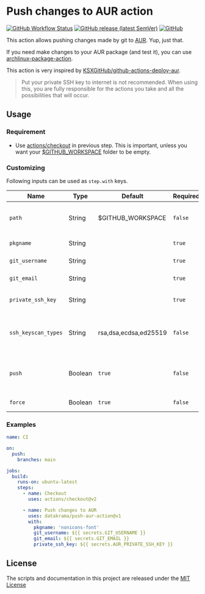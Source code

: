# Push changes to AUR action

[![GitHub Workflow Status](https://img.shields.io/github/workflow/status/datakrama/push-aur-action/CI?label=CI&style=flat-square)](https://github.com/datakrama/push-aur-action/actions) [![GitHub release (latest SemVer)](https://img.shields.io/github/v/release/datakrama/push-aur-action?style=flat-square)](https://github.com/datakrama/push-aur-action/releases) [![GitHub](https://img.shields.io/github/license/datakrama/push-aur-action?style=flat-square)](LICENSE)

This action allows pushing changes made by git to [AUR](https://aur.archlinux.org/). Yup, just that.

If you need make changes to your AUR package (and test it), you can use [archlinux-package-action](https://github.com/datakrama/archlinux-package-action).

This action is very inspired by [KSXGitHub/github-actions-deploy-aur](https://github.com/KSXGitHub/github-actions-deploy-aur).

> Put your private SSH key to internet is not recommended. When using this, you are fully responsible for the actions you take and all the possibilities that will occur.

## Usage
### Requirement
- Use [actions/checkout](https://github.com/actions/checkout) in previous step. This is important, unless you want your [$GITHUB_WORKSPACE](https://docs.github.com/en/actions/reference/environment-variables#default-environment-variables) folder to be empty.
### Customizing
Following inputs can be used as `step.with` keys.

| Name                  | Type      | Default                       | Required  | Description                           |
|-----------------------|-----------|-------------------------------|-----------|---------------------------------------|
| `path`                | String    | $GITHUB_WORKSPACE             | `false`   | Location for this action to run. This path always located under $GITHUB_WORKSPACE |
| `pkgname`             | String    |                               | `true`    | AUR package / repository name         |
| `git_username`        | String    |                               | `true`    | The user name for git config          |
| `git_email`           | String    |                               | `true`    | The user email for git config         |
| `private_ssh_key`     | String    |                               | `true`    | Your private ssh key with access to AUR repository |
| `ssh_keyscan_types`   | String    | rsa,dsa,ecdsa,ed25519         | `false`   | Comma-separated list of keyscan types to use when adding aur.archlinux.org to known hosts|
| `push`                | Boolean   | `true`                        | `false`   | Leave this `false` will disable push command, useful if you only want to test the SSH connection. |
| `force`               | Boolean   | `true`                        | `false`   | Use `--force` flag when push to AUR.  |   

### Examples

```yaml
name: CI

on:
  push:
    branches: main

jobs:
  build:
    runs-on: ubuntu-latest
    steps:
      - name: Checkout
        uses: actions/checkout@v2

      - name: Push changes to AUR
        uses: datakrama/push-aur-action@v1
        with:
          pkgname: 'nonicons-font'
          git_username: ${{ secrets.GIT_USERNAME }}
          git_email: ${{ secrets.GIT_EMAIL }}
          private_ssh_key: ${{ secrets.AUR_PRIVATE_SSH_KEY }}
```

## License
The scripts and documentation in this project are released under the [MIT License](LICENSE)
